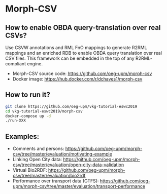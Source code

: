 # Morph-CSV
## How to enable OBDA query-translation over real CSVs?

Use CSVW annotations and RML FnO mappings to generate R2RML mappings and an enriched RDB to enable OBDA query translation over real CSV files. This framework can be embedded in the top of any R2RML-compliant engine.

- Morph-CSV source code: https://github.com/oeg-upm/morph-csv
- Docker image: https://hub.docker.com/r/dchaves1/morph-csv


## How to run it?

```bash
git clone https://github.com/oeg-upm/vkg-tutorial-eswc2019
cd vkg-tutorial-eswc2019/morph-csv
docker-compose up -d
./run-XXX
```


## Examples:

- Comments and persons: https://github.com/oeg-upm/morph-csv/tree/master/evaluation/motivating-example
- Linking Open City data: https://github.com/oeg-upm/morph-csv/tree/master/evaluation/open-city-data-validation
- Virtual Bio2RDF: https://github.com/oeg-upm/morph-csv/tree/master/evaluation/bio2rdf
- Performance over transport data (GTFS): https://github.com/oeg-upm/morph-csv/tree/master/evaluation/transport-performance